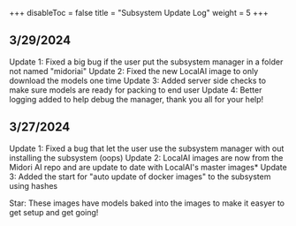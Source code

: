 +++
disableToc = false
title = "Subsystem Update Log"
weight = 5
+++

## 3/29/2024
Update 1: Fixed a big bug if the user put the subsystem manager in a folder not named "midoriai"
Update 2: Fixed the new LocalAI image to only download the models one time
Update 3: Added server side checks to make sure models are ready for packing to end user
Update 4: Better logging added to help debug the manager, thank you all for your help!

## 3/27/2024

Update 1: Fixed a bug that let the user use the subsystem manager with out installing the subsystem (oops)
Update 2: LocalAI images are now from the Midori AI repo and are update to date with LocalAI's master images*
Update 3: Added the start for "auto update of docker images" to the subsystem using hashes

Star: These images have models baked into the images to make it easyer to get setup and get going!